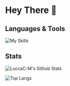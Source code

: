 # Hey There :wave:

## Languages & Tools
![My Skills](https://skillicons.dev/icons?i=c,cpp,bash,git)

## Stats
![LuccaC-M's Github Stats](https://github-readme-stats.vercel.app/api?username=LuccaC-M&count_private=true&show_icons=true&theme=tokyonight_duo)

![Top Langs](https://github-readme-stats.vercel.app/api/top-langs/?username=LuccaC-M&layout=compact&theme=vue)
